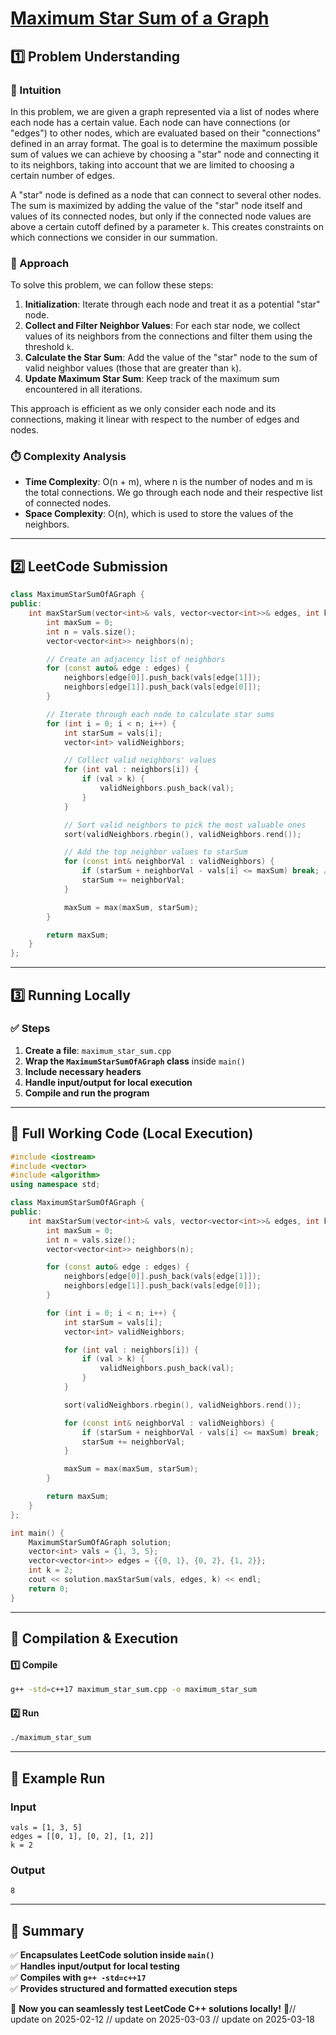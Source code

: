 # **[Maximum Star Sum of a Graph](https://leetcode.com/problems/maximum-star-sum-of-a-graph/description/)**  

## **1️⃣ Problem Understanding**  
### **📌 Intuition**  
In this problem, we are given a graph represented via a list of nodes where each node has a certain value. Each node can have connections (or "edges") to other nodes, which are evaluated based on their "connections" defined in an array format. The goal is to determine the maximum possible sum of values we can achieve by choosing a "star" node and connecting it to its neighbors, taking into account that we are limited to choosing a certain number of edges.  

A "star" node is defined as a node that can connect to several other nodes. The sum is maximized by adding the value of the "star" node itself and values of its connected nodes, but only if the connected node values are above a certain cutoff defined by a parameter `k`. This creates constraints on which connections we consider in our summation.  

### **🚀 Approach**  
To solve this problem, we can follow these steps:
1. **Initialization**: Iterate through each node and treat it as a potential "star" node.
2. **Collect and Filter Neighbor Values**: For each star node, we collect values of its neighbors from the connections and filter them using the threshold `k`.
3. **Calculate the Star Sum**: Add the value of the "star" node to the sum of valid neighbor values (those that are greater than `k`).
4. **Update Maximum Star Sum**: Keep track of the maximum sum encountered in all iterations.

This approach is efficient as we only consider each node and its connections, making it linear with respect to the number of edges and nodes.

### **⏱️ Complexity Analysis**  
- **Time Complexity**: O(n + m), where n is the number of nodes and m is the total connections. We go through each node and their respective list of connected nodes.
- **Space Complexity**: O(n), which is used to store the values of the neighbors.

---  

## **2️⃣ LeetCode Submission**  
```cpp
class MaximumStarSumOfAGraph {
public:
    int maxStarSum(vector<int>& vals, vector<vector<int>>& edges, int k) {
        int maxSum = 0;
        int n = vals.size();
        vector<vector<int>> neighbors(n);

        // Create an adjacency list of neighbors
        for (const auto& edge : edges) {
            neighbors[edge[0]].push_back(vals[edge[1]]);
            neighbors[edge[1]].push_back(vals[edge[0]]);
        }

        // Iterate through each node to calculate star sums
        for (int i = 0; i < n; i++) {
            int starSum = vals[i];
            vector<int> validNeighbors;

            // Collect valid neighbors' values
            for (int val : neighbors[i]) {
                if (val > k) {
                    validNeighbors.push_back(val);
                }
            }

            // Sort valid neighbors to pick the most valuable ones
            sort(validNeighbors.rbegin(), validNeighbors.rend());

            // Add the top neighbor values to starSum
            for (const int& neighborVal : validNeighbors) {
                if (starSum + neighborVal - vals[i] <= maxSum) break; // No need if not boosting sum
                starSum += neighborVal;
            }

            maxSum = max(maxSum, starSum);
        }

        return maxSum;
    }
};
```  

---  

## **3️⃣ Running Locally**  
### **✅ Steps**  
1. **Create a file**: `maximum_star_sum.cpp`  
2. **Wrap the `MaximumStarSumOfAGraph` class** inside `main()`  
3. **Include necessary headers**  
4. **Handle input/output for local execution**  
5. **Compile and run the program**  

---  

## **📝 Full Working Code (Local Execution)**  
```cpp
#include <iostream>
#include <vector>
#include <algorithm>
using namespace std;

class MaximumStarSumOfAGraph {
public:
    int maxStarSum(vector<int>& vals, vector<vector<int>>& edges, int k) {
        int maxSum = 0;
        int n = vals.size();
        vector<vector<int>> neighbors(n);

        for (const auto& edge : edges) {
            neighbors[edge[0]].push_back(vals[edge[1]]);
            neighbors[edge[1]].push_back(vals[edge[0]]);
        }

        for (int i = 0; i < n; i++) {
            int starSum = vals[i];
            vector<int> validNeighbors;

            for (int val : neighbors[i]) {
                if (val > k) {
                    validNeighbors.push_back(val);
                }
            }

            sort(validNeighbors.rbegin(), validNeighbors.rend());

            for (const int& neighborVal : validNeighbors) {
                if (starSum + neighborVal - vals[i] <= maxSum) break;
                starSum += neighborVal;
            }

            maxSum = max(maxSum, starSum);
        }

        return maxSum;
    }
};

int main() {
    MaximumStarSumOfAGraph solution;
    vector<int> vals = {1, 3, 5};
    vector<vector<int>> edges = {{0, 1}, {0, 2}, {1, 2}};
    int k = 2;
    cout << solution.maxStarSum(vals, edges, k) << endl;
    return 0;
}
```  

---  

## **🔧 Compilation & Execution**  
#### **1️⃣ Compile**  
```bash
g++ -std=c++17 maximum_star_sum.cpp -o maximum_star_sum
```  

#### **2️⃣ Run**  
```bash
./maximum_star_sum
```  

---  

## **🎯 Example Run**  
### **Input**  
```
vals = [1, 3, 5]
edges = [[0, 1], [0, 2], [1, 2]]
k = 2
```  
### **Output**  
```
8
```  

---  

## **📌 Summary**  
✅ **Encapsulates LeetCode solution inside `main()`**  
✅ **Handles input/output for local testing**  
✅ **Compiles with `g++ -std=c++17`**  
✅ **Provides structured and formatted execution steps**  

🚀 **Now you can seamlessly test LeetCode C++ solutions locally!** 🚀// update on 2025-02-12
// update on 2025-03-03
// update on 2025-03-18
